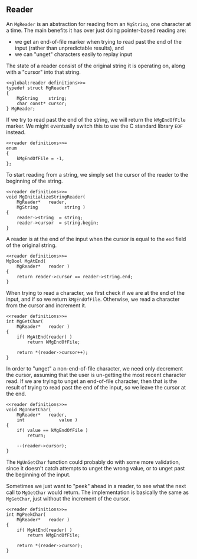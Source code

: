 Reader
------

An `MgReader` is an abstraction for reading from an `MgString`, one character at a time.
The main benefits it has over just doing pointer-based reading are:

 * we get an end-of-file marker when trying to read past the end of the input (rather than unpredictable results), and
 * we can "unget" characters easily to replay input

The state of a reader consist of the original string it is operating on, along with a "cursor" into that string.

    <<global:reader definitions>>=
    typedef struct MgReaderT
    {
        MgString    string;
        char const* cursor;
    } MgReader;

If we try to read past the end of the string, we will return the `kMgEndOfFile` marker.
We might eventually switch this to use the C standard library `EOF` instead.

    <<reader definitions>>=
    enum
    {
        kMgEndOfFile = -1,
    };

To start reading from a string, we simply set the cursor of the reader to the beginning of the string.

    <<reader definitions>>=
    void MgInitializeStringReader(
        MgReader*   reader,
        MgString          string )
    {
        reader->string  = string;
        reader->cursor  = string.begin;    
    }

A reader is at the end of the input when the cursor is equal to the `end` field of the original string.

    <<reader definitions>>=
    MgBool MgAtEnd(
        MgReader*   reader )
    {
        return reader->cursor == reader->string.end;
    }

When trying to read a character, we first check if we are at the end of the input, and if so we return `kMgEndOfFile`.
Otherwise, we read a character from the cursor and increment it.

    <<reader definitions>>=
    int MgGetChar(
        MgReader*   reader )
    {
        if( MgAtEnd(reader) )
            return kMgEndOfFile;

        return *(reader->cursor++);
    }

In order to "unget" a non-end-of-file character, we need only decrement the cursor, assuming that the user is un-getting the most recent character read.
If we are trying to unget an end-of-file character, then that is the result of trying to read past the end of the input, so we leave the cursor at the end.

    <<reader definitions>>=
    void MgUnGetChar(
        MgReader*   reader,
        int             value )
    {
        if( value == kMgEndOfFile )
            return;

        --(reader->cursor);
    }

The `MgUnGetChar` function could probably do with some more validation, since it doesn't catch attempts to unget the wrong value, or to unget past the beginning of the input.

Sometimes we just want to "peek" ahead in a reader, to see what the next call to `MgGetChar` would return.
The implementation is basically the same as `MgGetChar`, just without the increment of the cursor.

    <<reader definitions>>=
    int MgPeekChar(
        MgReader*   reader )
    {
        if( MgAtEnd(reader) )
            return kMgEndOfFile;

        return *(reader->cursor);
    }
